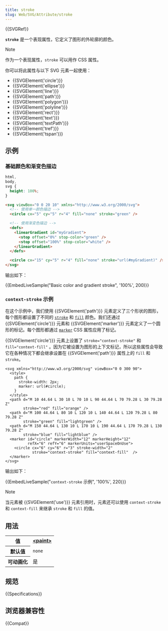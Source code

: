 ```yaml
---
title: stroke
slug: Web/SVG/Attribute/stroke
---
```


{{SVGRef}}

**`stroke`** 是一个表现属性，它定义了图形的外轮廓的颜色。

> [!NOTE]
> 作为一个表现属性，`stroke` 可以用作 CSS 属性。

你可以将此属性与以下 SVG 元素一起使用：

- {{SVGElement('circle')}}
- {{SVGElement('ellipse')}}
- {{SVGElement('line')}}
- {{SVGElement('path')}}
- {{SVGElement('polygon')}}
- {{SVGElement('polyline')}}
- {{SVGElement('rect')}}
- {{SVGElement('text')}}
- {{SVGElement('textPath')}}
- {{SVGElement('tref')}}
- {{SVGElement('tspan')}}

## 示例

### 基础颜色和渐变色描边

```css hidden
html,
body,
svg {
  height: 100%;
}
```

```html
<svg viewBox="0 0 20 10" xmlns="http://www.w3.org/2000/svg">
  <!-- 使用单一颜色描边 -->
  <circle cx="5" cy="5" r="4" fill="none" stroke="green" />

  <!-- 使用渐变色描边 -->
  <defs>
    <linearGradient id="myGradient">
      <stop offset="0%" stop-color="green" />
      <stop offset="100%" stop-color="white" />
    </linearGradient>
  </defs>

  <circle cx="15" cy="5" r="4" fill="none" stroke="url(#myGradient)" />
</svg>
```

输出如下：

{{EmbedLiveSample("Basic color and gradient stroke", '100%', 200)}}

### `context-stroke` 示例

在这个示例中，我们使用 {{SVGElement('path')}} 元素定义了三个形状的图形，每个图形都设置了不同的 [`stroke`](/zh-CN/docs/Web/SVG/Attribute/fill) 和 [`fill`](/zh-CN/docs/Web/SVG/Attribute/fill) 颜色。我们还通过 {{SVGElement('circle')}} 元素和 {{SVGElement('marker')}} 元素定义了一个圆形的标记。每个图形都通过 [`marker`](/zh-CN/docs/Web/CSS/marker) CSS 属性应用了标记。

{{SVGElement('circle')}} 元素上设置了 `stroke="context-stroke"` 和 `fill="context-fill"` 。因为它被设置为图形的上下文标记，所以这些属性会导致它在各种情况下都会继承设置在 {{SVGElement('path')}} 属性上的 `fill` 和 `stroke`。

```html-nolint
<svg xmlns="http://www.w3.org/2000/svg" viewBox="0 0 300 90">
  <style>
    path {
      stroke-width: 2px;
      marker: url(#circle);
    }
  </style>
  <path d="M 10 44.64 L 30 10 L 70 10 L 90 44.64 L 70 79.28 L 30 79.28 Z"
        stroke="red" fill="orange" />
  <path d="M 100 44.64 L 80 10 L 120 10 L 140 44.64 L 120 79.28 L 80 79.28 Z"
        stroke="green" fill="lightgreen" />
  <path d="M 150 44.64 L 130 10 L 170 10 L 190 44.64 L 170 79.28 L 130 79.28 Z"
        stroke="blue" fill="lightblue" />
  <marker id="circle" markerWidth="12" markerHeight="12"
          refX="6" refY="6" markerUnits="userSpaceOnUse">
    <circle cx="6" cy="6" r="3" stroke-width="2"
            stroke="context-stroke" fill="context-fill"  />
  </marker>
</svg>
```

输出如下：

{{EmbedLiveSample("`context-stroke` 示例", '100%', 220)}}

> [!NOTE]
> 当元素被 {{SVGElement('use')}} 元素引用时，元素还可以使用 `context-stroke` 和 `context-fill` 来继承 `stroke` 和 `fill` 的值。

## 用法

<table class="properties">
  <tbody>
    <tr>
      <th scope="row">值</th>
      <td>
        <strong
          ><a href="/zh-CN/docs/Web/SVG/Content_type#涂色"
            >&#x3C;paint></a
          ></strong
        >
      </td>
    </tr>
    <tr>
      <th scope="row">默认值</th>
      <td><code>none</code></td>
    </tr>
    <tr>
      <th scope="row">可动画化</th>
      <td>是</td>
    </tr>
  </tbody>
</table>

## 规范

{{Specifications}}

## 浏览器兼容性

{{Compat}}
